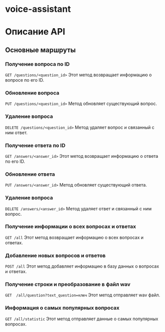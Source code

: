 # voice-assistant
# Описание API
## Основные маршруты

### Получение вопроса по ID
`GET /questions/<question_id>`
Этот метод возвращает информацию о вопросе по его ID.

### Обновление вопроса
`PUT /questions/<question_id>`
Метод обновляет существующий вопрос.

### Удаление вопроса
`DELETE /questions/<question_id>`
Метод удаляет вопрос и связанный с ним ответ.

### Получение ответа по ID
`GET /answers/<answer_id>`
Этот метод возвращает информацию о ответа по его ID.

### Обновление ответа
`PUT /answers/<answer_id>`
Метод обновляет существующий ответа.

### Удаление вопроса
`DELETE /answers/<answer_id>`
Метод удаляет ответ и связанный с ним вопрос.

### Получение информации о всех вопросах и ответах
`GET /all`
Этот метод возвращает информацию о  всех вопросах и ответах.
### Добавление новых вопросов и ответов 
`POST /all`
Этот метод добавляет информацию в базу данных о вопросах и ответах.

### Получение строки и преобразование в файл wav
`GET  /all/question?text_question=ключ` 
Этот метод отправляет wav файл.

### Информация о самых популярных вопросах
`GET /all/statistic`
Этот метод отправляет данные о самых популярных вопросах.


